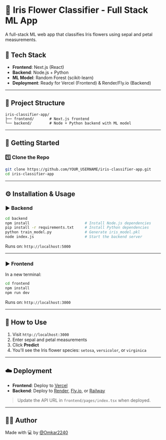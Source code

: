 # 🌸 Iris Flower Classifier - Full Stack ML App

A full-stack ML web app that classifies Iris flowers using sepal and petal measurements.

## 🔧 Tech Stack

- **Frontend**: Next.js (React)
- **Backend**: Node.js + Python
- **ML Model**: Random Forest (scikit-learn)
- **Deployment**: Ready for Vercel (Frontend) & Render/Fly.io (Backend)

---

## 📁 Project Structure

```
iris-classifier-app/
├── frontend/       # Next.js frontend
└── backend/        # Node + Python backend with ML model
```

---

## 🚀 Getting Started

### 1️⃣ Clone the Repo

```bash
git clone https://github.com/YOUR_USERNAME/iris-classifier-app.git
cd iris-classifier-app
```

---

## ⚙️ Installation & Usage

### ▶️ Backend

```bash
cd backend
npm install                         # Install Node.js dependencies
pip install -r requirements.txt     # Install Python dependencies
python train_model.py               # Generate iris_model.pkl
node index.js                       # Start the backend server
```

Runs on: `http://localhost:5000`

---

### ▶️ Frontend

In a new terminal:

```bash
cd frontend
npm install
npm run dev
```

Runs on: `http://localhost:3000`

---

## 🧪 How to Use

1. Visit `http://localhost:3000`
2. Enter sepal and petal measurements
3. Click **Predict**
4. You'll see the Iris flower species: `setosa`, `versicolor`, or `virginica`

---

## ☁️ Deployment

- **Frontend**: Deploy to [Vercel](https://vercel.com)
- **Backend**: Deploy to [Render](https://render.com), [Fly.io](https://fly.io), or [Railway](https://railway.app)

> Update the API URL in `frontend/pages/index.tsx` when deployed.

---

## 🙋‍♂️ Author

Made with 💻 by [@Omkar2240](https://github.com/Omkar2240)
